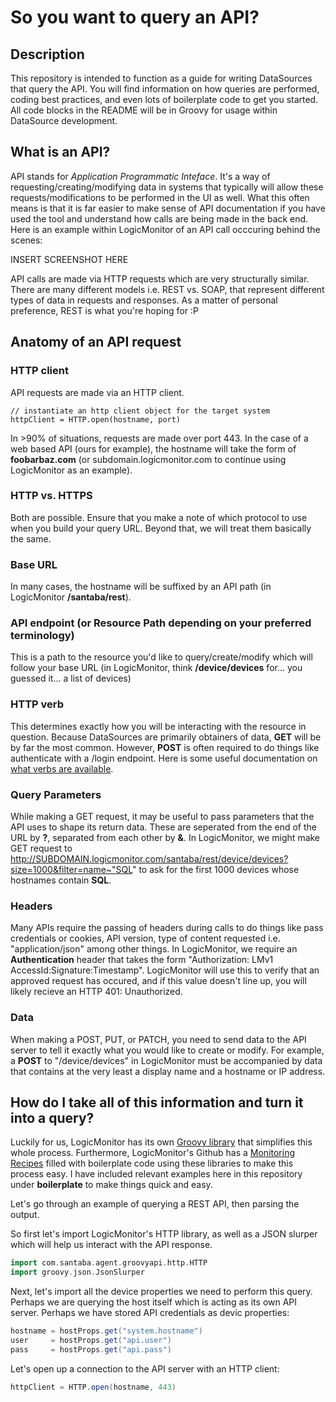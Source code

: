 # So you want to query an API?
## Description
This repository is intended to function as a guide for writing DataSources that query the API.
You will find information on how queries are performed, coding best practices, and even lots of boilerplate code to get you started.
All code blocks in the README will be in Groovy for usage within DataSource development.

## What is an API?
API stands for *Application Programmatic Inteface*.  It's a way of requesting/creating/modifying data in systems that typically will allow these requests/modifications to be performed in the UI as well.
What this often means is that it is far easier to make sense of API documentation if you have used the tool and understand how calls are being made in the back end.
Here is an example within LogicMonitor of an API call occcuring behind the scenes:

INSERT SCREENSHOT HERE

API calls are made via HTTP requests which are very structurally similar.  There are many different models i.e. REST vs. SOAP, that represent different types of data in requests and responses.
As a matter of personal preference, REST is what you're hoping for :P

## Anatomy of an API request
### HTTP client
API requests are made via an HTTP client.

```
// instantiate an http client object for the target system
httpClient = HTTP.open(hostname, port)
```

In >90% of situations, requests are made over port 443.  In the case of a web based API (ours for example), the hostname will take the form of **foobarbaz.com** (or subdomain.logicmonitor.com to continue using LogicMonitor as an example).

### HTTP vs. HTTPS
Both are possible.  Ensure that you make a note of which protocol to use when you build your query URL.  Beyond that, we will treat them basically the same.

### Base URL
In many cases, the hostname will be suffixed by an API path (in LogicMonitor **/santaba/rest**).

### API endpoint (or Resource Path depending on your preferred terminology)
This is a path to the resource you'd like to query/create/modify which will follow your base URL (in LogicMonitor, think **/device/devices** for... you guessed it... a list of devices)

### HTTP verb
This determines exactly how you will be interacting with the resource in question.  Because DataSources are primarily obtainers of data, **GET** will be by far the most common.  However, **POST** is often required to do things like authenticate with a /login endpoint.  Here is some useful documentation on [what verbs are available](https://developer.mozilla.org/en-US/docs/Web/HTTP/Methods).

### Query Parameters
While making a GET request, it may be useful to pass parameters that the API uses to shape its return data.  These are seperated from the end of the URL by **?**, separated from each other by **&**.
In LogicMonitor, we might make GET request to http://SUBDOMAIN.logicmonitor.com/santaba/rest/device/devices?size=1000&filter=name~"SQL" to ask for the first 1000 devices whose hostnames contain **SQL**.

### Headers
Many APIs require the passing of headers during calls to do things like pass credentials or cookies, API version, type of content requested i.e. "application/json" among other things.  In LogicMonitor, we require an **Authentication** header that takes the form "Authorization: LMv1 AccessId:Signature:Timestamp".  LogicMonitor will use this to verify that an approved request has occured, and if this value doesn't line up, you will likely recieve an HTTP 401: Unauthorized.

### Data
When making a POST, PUT, or PATCH, you need to send data to the API server to tell it exactly what you would like to create or modify.  For example, a **POST** to "/device/devices" in LogicMonitor must be accompanied by data that contains at the very least a display name and a hostname or IP address.

## How do I take all of this information and turn it into a query?

Luckily for us, LogicMonitor has its own [Groovy library](https://www.logicmonitor.com/support/terminology-syntax/scripting-support/access-a-website-from-groovy/) that simplifies this whole process.  Furthermore, LogicMonitor's Github has a [Monitoring Recipes](https://github.com/logicmonitor/monitoring-recipes) filled with boilerplate code using these libraries to make this process easy.  I have included relevant examples here in this repository under **boilerplate** to make things quick and easy.

Let's go through an example of querying a REST API, then parsing the output.

So first let's import LogicMonitor's HTTP library, as well as a JSON slurper which will help us interact with the API response.

```groovy
import com.santaba.agent.groovyapi.http.HTTP
import groovy.json.JsonSlurper
```

Next, let's import all the device properties we need to perform this query.  Perhaps we are querying the host itself which is acting as its own API server.  Perhaps we have stored API credentials as devic properties:

```groovy
hostname = hostProps.get("system.hostname")
user     = hostProps.get("api.user")
pass     = hostProps.get("api.pass")
```

Let's open up a connection to the API server with an HTTP client:

```groovy
httpClient = HTTP.open(hostname, 443)
```

